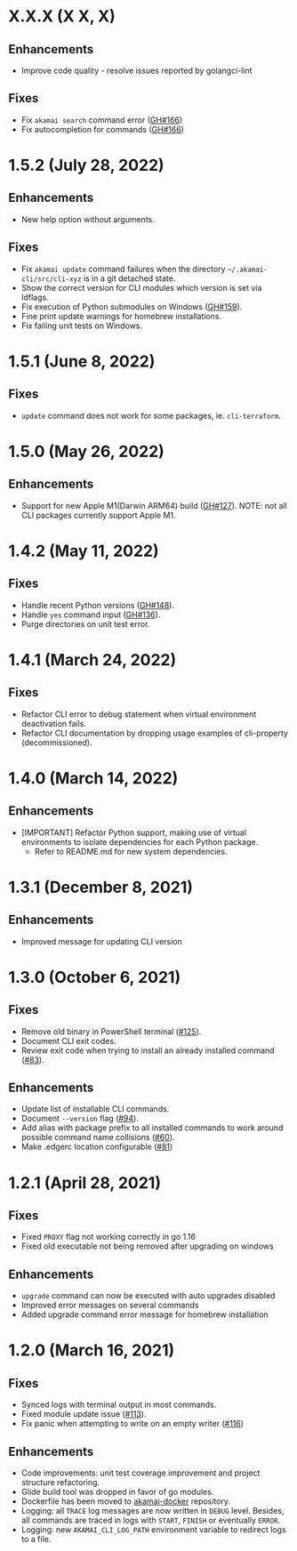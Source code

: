 # X.X.X (X X, X)

## Enhancements

* Improve code quality - resolve issues reported by golangci-lint

## Fixes

* Fix `akamai search` command error ([GH#166](https://github.com/akamai/cli/issues/166))
* Fix autocompletion for commands ([GH#166](https://github.com/akamai/cli/issues/165))

# 1.5.2 (July 28, 2022)

## Enhancements

* New help option without arguments.

## Fixes

* Fix `akamai update` command failures when the directory `~/.akamai-cli/src/cli-xyz` is in a git detached state.
* Show the correct version for CLI modules which version is set via ldflags.
* Fix execution of Python submodules on Windows ([GH#159](https://github.com/akamai/cli/issues/159)).
* Fine print update warnings for homebrew installations.
* Fix failing unit tests on Windows.

# 1.5.1 (June 8, 2022)

## Fixes

* `update` command does not work for some packages, ie. `cli-terraform`.

# 1.5.0 (May 26, 2022)

## Enhancements

* Support for new Apple M1(Darwin ARM64) build ([GH#127](https://github.com/akamai/cli/issues/127)). NOTE: not all CLI packages currently support Apple M1.

# 1.4.2 (May 11, 2022)

## Fixes

* Handle recent Python versions ([GH#148](https://github.com/akamai/cli/issues/148)).
* Handle `yes` command input ([GH#136](https://github.com/akamai/cli/issues/136)).
* Purge directories on unit test error.

# 1.4.1 (March 24, 2022)

## Fixes

* Refactor CLI error to debug statement when virtual environment deactivation fails.
* Refactor CLI documentation by dropping usage examples of cli-property (decommissioned).

# 1.4.0 (March 14, 2022)

## Enhancements

* [IMPORTANT] Refactor Python support, making use of virtual environments to isolate dependencies for each Python package.
  * Refer to README.md for new system dependencies.

# 1.3.1 (December 8, 2021)

## Enhancements

* Improved message for updating CLI version

# 1.3.0 (October 6, 2021)

## Fixes

* Remove old binary in PowerShell terminal ([#125](https://github.com/akamai/cli/issues/125)).
* Document CLI exit codes.
* Review exit code when trying to install an already installed command ([#83](https://github.com/akamai/cli/issues/83)).

## Enhancements
* Update list of installable CLI commands.
* Document `--version` flag ([#94](https://github.com/akamai/cli/issues/94)).
* Add alias with package prefix to all installed commands to work around possible command name collisions ([#60](https://github.com/akamai/cli/issues/60)).
* Make .edgerc location configurable ([#81](https://github.com/akamai/cli/issues/81))

# 1.2.1 (April 28, 2021)

## Fixes
* Fixed `PROXY` flag not working correctly in go 1.16
* Fixed old executable not being removed after upgrading on windows

## Enhancements
* `upgrade` command can now be executed with auto upgrades disabled
* Improved error messages on several commands
* Added upgrade command error message for homebrew installation 

# 1.2.0 (March 16, 2021)

## Fixes
* Synced logs with terminal output in most commands.
* Fixed module update issue ([#113](https://github.com/akamai/cli/issues/113)).
* Fix panic when attempting to write on an empty writer ([#116](https://github.com/akamai/cli/issues/116))

## Enhancements
* Code improvements: unit test coverage improvement and project structure refactoring.
* Glide build tool was dropped in favor of go modules.
* Dockerfile has been moved to [akamai-docker](https://github.com/akamai/akamai-docker/) repository.
* Logging: all `TRACE` log messages are now written in `DEBUG` level. Besides, all commands are traced in logs with `START`, `FINISH` or eventually `ERROR`.
* Logging: new `AKAMAI_CLI_LOG_PATH` environment variable to redirect logs to a file.
